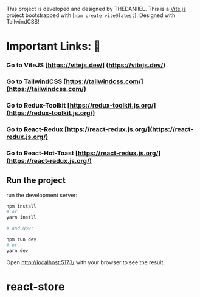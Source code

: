 This project is developed and designed by THEDANIIEL.
This is a [Vite.js](https://vitejs.dev/) project bootstrapped with [`npm create vite@latest`]. Designed with TailwindCSS!
# Important Links: 📣
### Go to ViteJS [https://vitejs.dev/] (https://vitejs.dev/)
### Go to TailwindCSS [https://tailwindcss.com/](https://tailwindcss.com/)
### Go to Redux-Toolkit [https://redux-toolkit.js.org/](https://redux-toolkit.js.org/)
### Go to React-Redux [https://react-redux.js.org/](https://react-redux.js.org/)
### Go to React-Hot-Toast [https://react-redux.js.org/](https://react-redux.js.org/)

## Run the project
run the development server:

```bash
npm install
# or
yarn instll

# and Now:

npm run dev
# or
yarn dev
```
Open [http://localhost:5173/](http://localhost:5173/) with your browser to see the result.
# react-store
